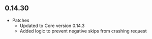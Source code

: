 ## 0.14.30

* Patches
    * Updated to Core version 0.14.3
    * Added logic to prevent negative skips from crashing request